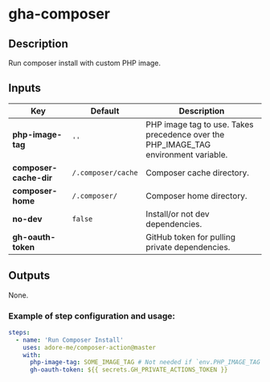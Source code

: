 # gha-composer

## Description
Run composer install with custom PHP image.

## Inputs 
| Key                    | Default            | Description                                                                         |
|------------------------|--------------------|-------------------------------------------------------------------------------------|
| **php-image-tag**      | `''`               | PHP image tag to use. Takes precedence over the PHP_IMAGE_TAG environment variable. |
| **composer-cache-dir** | `/.composer/cache` | Composer cache directory.                                                           |
| **composer-home**      | `/.composer/`      | Composer home directory.                                                            |
| **no-dev**             | `false`            | Install/or not dev dependencies.                                                    |
| **gh-oauth-token**     |                    | GitHub token for pulling private dependencies.                                      |

## Outputs
None.

### Example of step configuration and usage:
```yaml
steps:
  - name: 'Run Composer Install'
    uses: adore-me/composer-action@master
    with:
      php-image-tag: SOME_IMAGE_TAG # Not needed if `env.PHP_IMAGE_TAG` is set.
      gh-oauth-token: ${{ secrets.GH_PRIVATE_ACTIONS_TOKEN }}
```
